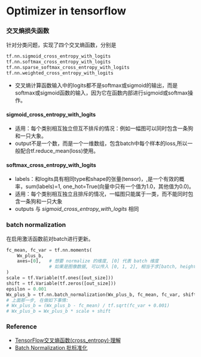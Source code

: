 # Optimizer in tensorflow

### 交叉熵损失函数
针对分类问题，实现了四个交叉熵函数，分别是
```python
tf.nn.sigmoid_cross_entropy_with_logits
tf.nn.softmax_cross_entropy_with_logits
tf.nn.sparse_softmax_cross_entropy_with_logits
tf.nn.weighted_cross_entropy_with_logits
```
- 交叉熵计算函数输入中的logits都不是softmax或sigmoid的输出，而是softmax或sigmoid函数的输入，因为它在函数内部进行sigmoid或softmax操作。


#### sigmoid_cross_entropy_with_logits
- 适用：每个类别相互独立但互不排斥的情况：例如一幅图可以同时包含一条狗和一只大象。
- output不是一个数，而是一个一维数组，包含batch中每个样本的loss,所以一般配合tf.reduce_mean(loss)使用。


#### softmax_cross_entropy_with_logits
- labels：和logits具有相同type和shape的张量(tensor)，,是一个有效的概率，sum(labels)=1, one_hot=True(向量中只有一个值为1.0，其他值为0.0)。
- 适用：每个类别相互独立且排斥的情况，一幅图只能属于一类，而不能同时包含一条狗和一只大象
- outputs 与 *sigmoid_cross_entropy_with_logits* 相同

### batch normalization

在启用激活函数前对batch进行更新。
```python
fc_mean, fc_var = tf.nn.moments(
    Wx_plus_b,
    axes=[0],   # 想要 normalize 的维度, [0] 代表 batch 维度
                # 如果是图像数据, 可以传入 [0, 1, 2], 相当于求[batch, height, width] 的均值/方差, 注意不要加入 channel 维度
)
scale = tf.Variable(tf.ones([out_size]))
shift = tf.Variable(tf.zeros([out_size]))
epsilon = 0.001
Wx_plus_b = tf.nn.batch_normalization(Wx_plus_b, fc_mean, fc_var, shift, scale, epsilon)
# 上面那一步, 在做如下事情:
# Wx_plus_b = (Wx_plus_b - fc_mean) / tf.sqrt(fc_var + 0.001)
# Wx_plus_b = Wx_plus_b * scale + shift
```


### Reference
- [TensorFlow交叉熵函数(cross_entropy)·理解](https://www.jianshu.com/p/cf235861311b)
- [Batch Normalization 批标准化](https://morvanzhou.github.io/tutorials/machine-learning/tensorflow/5-13-BN/)


